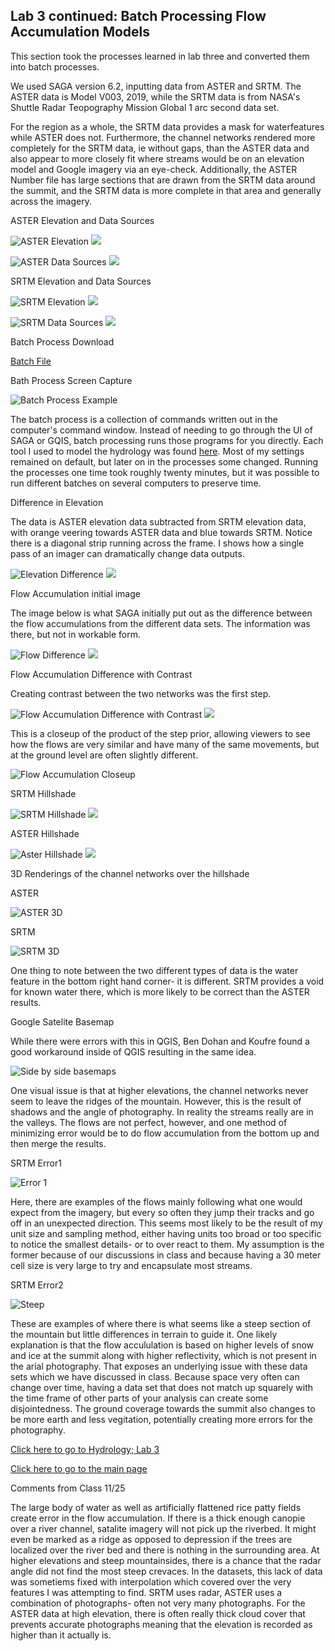 ## Lab 3 continued: Batch Processing Flow Accumulation Models

This section took the processes learned in lab three and converted them into batch processes. 

We used SAGA version 6.2, inputting data from ASTER and SRTM. The ASTER data is Model V003, 2019, while the SRTM data is from NASA's Shuttle Radar Teopography Mission Global 1 arc second data set.

For the region as a whole, the SRTM data provides a mask for waterfeatures while ASTER does not. Furthermore, the channel networks rendered more completely for the SRTM data, ie without gaps, than the ASTER data and also appear to more closely fit where streams would be on an elevation model and Google imagery via an eye-check. Additionally, the ASTER Number file has large sections that are drawn from the SRTM data around the summit, and the SRTM data is more complete in that area and generally across the imagery.

ASTER Elevation and Data Sources

![ASTER Elevation](ASTER_EL_UTM.png)
![](ASTER_EL_UTM_legend.png)

![ASTER Data Sources](ASTER_NUM_UTM.png)
![](ASTER_NUM_UTM_legend.png)

SRTM Elevation and Data Sources

![SRTM Elevation](STRM_EL_UTM.png)
![](STRM_EL_UTM_legend.png)

![SRTM Data Sources](STRM_NUM_UTM.png)
![](STRM_NUM_UTM_legend.png)

Batch Process Download

[Batch File](mosaic_utmproj.bat)

Bath Process Screen Capture

![Batch Process Example](batch_example.PNG)

The batch process is a collection of commands written out in the computer's command window. Instead of needing to go through the UI of SAGA or GQIS, batch processing runs those programs for you directly. Each tool I used to model the hydrology was found [here](http://www.saga-gis.org/saga_tool_doc/6.4.0/a2z.html). Most of my settings remained on default, but later on in the processes some changed. Running the processes one time took roughly twenty minutes, but it was possible to run different batches on several computers to preserve time.

Difference in Elevation

The data is ASTER elevation data subtracted from SRTM elevation data, with orange veering towards ASTER data and blue towards SRTM. Notice there is a diagonal strip running across the frame. I shows how a single pass of an imager can dramatically change data outputs.

![Elevation Difference](Elevation_difference.jpg)
![](Elevation_difference_legend.png)

Flow Accumulation initial image

The image below is what SAGA initially put out as the difference between the flow accumulations from the different data sets. The information was there, but not in workable form.

![Flow Difference](FA_difference.png)
![](FA_difference_legend.png)

Flow Accumulation Difference with Contrast

Creating contrast between the two networks was the first step.

![Flow Accumulation Difference with Contrast](FA_diff_contrast.png)
![](FA_diff_contrast_legend.png)

This is a closeup of the product of the step prior, allowing viewers to see how the flows are very similar and have many of the same movements, but at the ground level are often slightly different.

![Flow Accumulation Closeup](dif_closeup.PNG)

SRTM Hillshade

![SRTM Hillshade](SRTM_hillshade.jpg)
![](SRTM_hillshade_legend.png)

ASTER Hillshade

![Aster Hillshade](ASTER_hillshade.png)
![](ASTER_hillshade_legend.png)

3D Renderings of the channel networks over the hillshade

ASTER

![ASTER 3D](ASTER_3D.PNG)

SRTM

![SRTM 3D](SRTM_3D.PNG)

One thing to note between the two different types of data is the water feature in the bottom right hand corner- it is different. SRTM provides a void for known water there, which is more likely to be correct than the ASTER results.

Google Satelite Basemap

While there were errors with this in QGIS, Ben Dohan and Koufre found a good workaround inside of QGIS resulting in the same idea.

![Side by side basemaps](comp_background.PNG)

One visual issue is that at higher elevations, the channel networks never seem to leave the ridges of the mountain. However, this is the result of shadows and the angle of photography. In reality the streams really are in the valleys. The flows are not perfect, however, and one method of minimizing error would be to do flow accumulation from the bottom up and then merge the results.

SRTM Error1

![Error 1](SRTM_base_zoom1.PNG)

Here, there are examples of the flows mainly following what one would expect from the imagery, but every so often they jump their tracks and go off in an unexpected direction. This seems most likely to be the result of my unit size and sampling method, either having units too broad or too specific to notice the smallest details- or to over react to them. My assumption is the former because of our discussions in class and because having a 30 meter cell size is very large to try and encapsulate most streams.

SRTM Error2

![Steep](oops_steep.PNG)

These are examples of where there is what seems like a steep section of the mountain but little differences in terrain to guide it. One likely explanation is that the flow accululation is based on higher levels of snow and ice at the summit along with higher reflectivity, which is not present in the arial photography. That exposes an underlying issue with these data sets which we have discussed in class. Because space very often can change over time, having a data set that does not match up squarely with the time frame of other parts of your analysis can create some disjointedness. The ground coverage towards the summit also changes to be more earth and less vegitation, potentially creating more errors for the photography. 

[Click here to go to Hydrology; Lab 3](saga.md)

[Click here to go to the main page](index.md)

Comments from Class 11/25

The large body of water as well as artificially flattened rice patty fields create error in the flow accumulation. If there is a thick enough canopie over a river channel, satalite imagery will not pick up the riverbed. It might even be marked as a ridge as opposed to depression if the trees are localized over the river bed and there is nothing in the surrounding area. At higher elevations and steep mountainsides, there is a chance that the radar angle did not find the most steep crevaces. In the datasets, this lack of data was sometiems fixed with interpolation which covered over the very features I was attempting to find. SRTM uses radar, ASTER uses a combination of photographs- often not very many photographs. For the ASTER data at high elevation, there is often really thick cloud cover that prevents accurate photographs meaning that the elevation is recorded as higher than it actually is.
